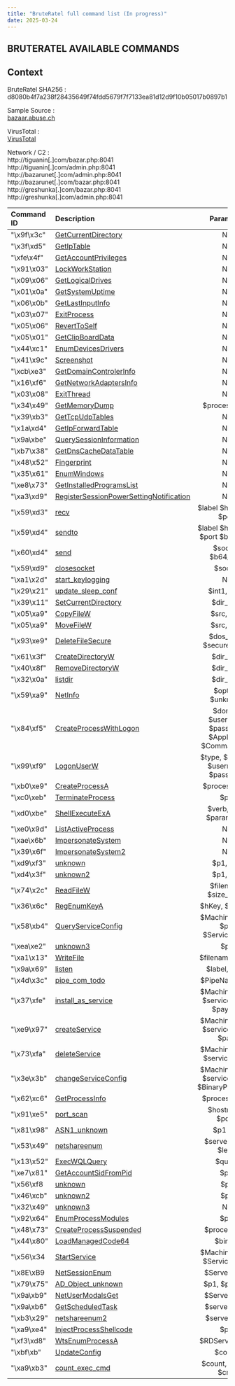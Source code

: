 ```yaml
---
title: "BruteRatel full command list (In progress)"
date: 2025-03-24 
---
```


<link rel="stylesheet" href="/css/main.css">

## BRUTERATEL AVAILABLE COMMANDS 

## Context  

BruteRatel SHA256 : d8080b4f7a238f28435649f74fdd5679f7f7133ea81d12d9f10b05017b0897b1  

Sample Source :  
[bazaar.abuse.ch](https://bazaar.abuse.ch/sample/d8080b4f7a238f28435649f74fdd5679f7f7133ea81d12d9f10b05017b0897b1/)   

VirusTotal :  
[VirusTotal](https://www.virustotal.com/gui/file/d8080b4f7a238f28435649f74fdd5679f7f7133ea81d12d9f10b05017b0897b1)  

Network / C2 :  
http://tiguanin[.]com/bazar.php:8041  
http://tiguanin[.]com/admin.php:8041  
http://bazarunet[.]com/admin.php:8041  
http://bazarunet[.]com/bazar.php:8041  
http://greshunka[.]com/bazar.php:8041  
http://greshunka[.]com/admin.php:8041  


| Command ID   | Description             | Parameter         |
| :----------- | :---------------------- | :----------------:|
| "\x9f\x3c"   | [GetCurrentDirectory](https://cedricg-mirror.github.io/2025/03/17/BruteRatel.html#GetCurrentDirectory) | NA                |
| "\x3f\xd5"   | [GetIpTable](https://cedricg-mirror.github.io/2025/03/17/BruteRatel.html#GetIpTable) | NA                |
| "\xfe\x4f"   | [GetAccountPrivileges](https://cedricg-mirror.github.io/2025/03/17/BruteRatel.html#GetAccountPrivileges) | NA                |
| "\x91\x03"   | [LockWorkStation](https://cedricg-mirror.github.io/2025/03/17/BruteRatel.html#LockWorkStation) | NA                |
| "\x09\x06"   | [GetLogicalDrives](https://cedricg-mirror.github.io/2025/03/17/BruteRatel.html#GetLogicalDrives) | NA                |
| "\x01\x0a"   | [GetSystemUptime](https://cedricg-mirror.github.io/2025/03/17/BruteRatel.html#GetSystemUptime) | NA                |
| "\x06\x0b"   | [GetLastInputInfo](https://cedricg-mirror.github.io/2025/03/17/BruteRatel.html#GetLastInputInfo) | NA                |
| "\x03\x07"   | [ExitProcess](https://cedricg-mirror.github.io/2025/03/17/BruteRatel.html#ExitProcess) | NA                |
| "\x05\x06"   | [RevertToSelf](https://cedricg-mirror.github.io/2025/03/17/BruteRatel.html#RevertToSelf) | NA                |
| "\x05\x01"   | [GetClipBoardData](https://cedricg-mirror.github.io/2025/03/17/BruteRatel.html#GetClipBoardData) | NA                |
| "\x44\xc1"   | [EnumDevicesDrivers](https://cedricg-mirror.github.io/2025/03/17/BruteRatel.html#EnumDevicesDrivers) | NA                |
| "\x41\x9c"   | [Screenshot](https://cedricg-mirror.github.io/2025/03/17/BruteRatel.html#Screenshot) | NA                |
| "\xcb\xe3"   | [GetDomainControlerInfo](https://cedricg-mirror.github.io/2025/03/17/BruteRatel.html#GetDomainControlerInfo) | NA                |
| "\x16\xf6"   | [GetNetworkAdaptersInfo](https://cedricg-mirror.github.io/2025/03/17/BruteRatel.html#GetNetworkAdaptersInfo) | NA                |
| "\x03\x08"   | [ExitThread](https://cedricg-mirror.github.io/2025/03/17/BruteRatel.html#ExitThread) | NA                |
| "\x34\x49"   | [GetMemoryDump](https://cedricg-mirror.github.io/2025/03/17/BruteRatel.html#GetMemoryDump) | $processname |
| "\x39\xb3"   | [GetTcpUdpTables](https://cedricg-mirror.github.io/2025/03/17/BruteRatel.html#GetTcpUdpTables) | NA                | 
| "\x1a\xd4"   | [GetIpForwardTable](https://cedricg-mirror.github.io/2025/03/17/BruteRatel.html#GetIpForwardTable) | NA                | 
| "\x9a\xbe"   | [QuerySessionInformation](https://cedricg-mirror.github.io/2025/03/17/BruteRatel.html#QuerySessionInformation) | NA                | 
| "\xb7\x38"   | [GetDnsCacheDataTable](https://cedricg-mirror.github.io/2025/03/17/BruteRatel.html#GetDnsCacheDataTable) | NA                |
| "\x48\x52"   | [Fingerprint](https://cedricg-mirror.github.io/2025/03/19/BruteRatel2.html#Fingerprint) | NA                |
| "\x35\x61"   | [EnumWindows](https://cedricg-mirror.github.io/2025/03/19/BruteRatel2.html#EnumWindows) | NA                |
| "\xe8\x73"   | [GetInstalledProgramsList](https://cedricg-mirror.github.io/2025/03/19/BruteRatel2.html#GetInstalledProgramsList) | NA                |
| "\xa3\xd9"   | [RegisterSessionPowerSettingNotification](https://cedricg-mirror.github.io/2025/03/19/BruteRatel2.html#RegisterSessionPowerSettingNotification) | NA                |
| "\x59\xd3"   | [recv](https://cedricg-mirror.github.io/2025/03/19/BruteRatel2.html#recv) | $label $hostname $port |
| "\x59\xd4"   | [sendto](https://cedricg-mirror.github.io/2025/03/19/BruteRatel2.html#sendto) | $label $hostname $port $b64_data |
| "\x60\xd4"   | [send](https://cedricg-mirror.github.io/2025/03/19/BruteRatel2.html#send) | $socket, $b64_data |
| "\x59\xd9"   | [closesocket](https://cedricg-mirror.github.io/2025/03/19/BruteRatel2.html#closesocket) | $socket          |
| "\xa1\x2d"   | [start_keylogging](https://cedricg-mirror.github.io/2025/03/19/BruteRatel2.html#start_keylogging) | NA                |
| "\x29\x21"   | [update_sleep_conf](https://cedricg-mirror.github.io/2025/03/19/BruteRatel2.html#update_sleep_conf) | $int1, $int2       |
| "\x39\x11"   | [SetCurrentDirectory](https://cedricg-mirror.github.io/2025/03/19/BruteRatel2.html#SetCurrentDirectory) | $dir_path             |
| "\x05\xa9"   | [CopyFileW](https://cedricg-mirror.github.io/2025/03/19/BruteRatel2.html#CopyFileW) | $src, $dst          |
| "\x05\xa9"   | [MoveFileW](https://cedricg-mirror.github.io/2025/03/19/BruteRatel2.html#MoveFileW) | $src, $dst    |
| "\x93\xe9"   | [DeleteFileSecure](#DeleteFileSecure) | $dos_path, $secure_erase        |
| "\x61\x3f"   | [CreateDirectoryW](#CreateDirectoryW) | $dir_path         |
| "\x40\x8f"   | [RemoveDirectoryW](#RemoveDirectoryW) | $dir_path |
| "\x32\x0a"   | [listdir](https://cedricg-mirror.github.io/2025/03/19/BruteRatel2.html#listdir) | $dir_path        | 
| "\x59\xa9"   | [NetInfo](https://cedricg-mirror.github.io/2025/03/19/BruteRatel2.html#NetInfo) | $option, $unknown | 
| "\x84\xf5"   | [CreateProcessWithLogon](https://cedricg-mirror.github.io/2025/03/19/BruteRatel2.html#CreateProcessWithLogon) | $domain $username $password $AppName $CommandLine | 
| "\x99\xf9"   | [LogonUserW](https://cedricg-mirror.github.io/2025/03/19/BruteRatel2.html#LogonUserW) | $type, $domain, $username, $password |
| "\xb0\xe9"   | [CreateProcessA](#CreateProcessA) | $process_path              |
| "\xc0\xeb"   | [TerminateProcess](#TerminateProcess) | $pid            |
| "\xd0\xbe"   | [ShellExecuteExA](#ShellExecuteExA) | $verb, $file, $parameters            |
| "\xe0\x9d"   | [ListActiveProcess](#ListActiveProcess) | NA                |
| "\xae\x6b"   | [ImpersonateSystem](#ImpersonateSystem) | NA |
| "\x39\x6f"   | [ImpersonateSystem2](#ImpersonateSystem2) | NA  |
| "\xd9\xf3"   | [unknown](#unknown) | $p1, $p2 |
| "\xd4\x3f"   | [unknown2](#unknown2) | $p1, $p2          |
| "\x74\x2c"   | [ReadFileW](#ReadFileW) | $filename, $size_in_KB              |
| "\x36\x6c"   | [RegEnumKeyA](#RegEnumKeyA) | $hKey, $SubKey       |
| "\x58\xb4"   | [QueryServiceConfig](#QueryServiceConfig) | $MachineName, $p2, $ServiceName       |
| "\xea\xe2"   | [unknown3](#unknown3) | $p1         |
| "\xa1\x13"   | [WriteFile](#WriteFile) | $filename, $data   |
| "\x9a\x69"   | [listen](#listen) | $label, $port        |
| "\x4d\x3c"   | [pipe_com_todo](#pipe_com_todo) | $PipeName   $p2     |
| "\x37\xfe"   | [install_as_service](#install_as_service) | $MachineName, $serviceName, $payload |
| "\xe9\x97"   | [createService](#createService) | $MachineName, $serviceName, $path     | 
| "\x73\xfa"   | [deleteService](#deleteService) | $MachineName, $serviceName | 
| "\x3e\x3b"   | [changeServiceConfig](#changeServiceConfig) | $MachineName, $serviceName, $BinaryPathName | 
| "\x62\xc6"   | [GetProcessInfo](#GetProcessInfo) | $processName |
| "\x91\xe5"   | [port_scan](#port_scan) | $hostname, $ports |
| "\x81\x98"  | [ASN1_unknown](#ASN1_unknown) | $p1 $p2 |
| "\x53\x49"   | [netshareenum](#netshareenum) | $servername, $level |
| "\x13\x52"  | [ExecWQLQuery](#ExecWQLQuery) | $query |
| "\xe7\x81"   | [GetAccountSidFromPid](#GetAccountSidFromPid) | $pid |
| "\x56\xf8   | [unknown](#unknown) | $p1 |
| "\x46\xcb"   | [unknown2](#unknown2) | $p1 |
| "\x32\x49"   | [unknown3](#unknown3) | NA |
| "\x92\x64"   | [EnumProcessModules](#EnumProcessModules) | $pid |
| "\x48\x73"   | [CreateProcessSuspended](#CreateProcessSuspended) | $processPath |
| "\x44\x80"   | [LoadManagedCode64](#LoadManagedCode64) | $binary |
| "\x56\x34   | [StartService](#StartService) | $MachineName, $ServiceName |
| "\x8E\xB9   | [NetSessionEnum](#NetSessionEnum) | $ServerName |
| "\x79\x75"   | [AD_Object_unknown](#AD_Object_unknown) | $p1, $p2, $p3 |
| "\x9a\xb9"   | [NetUserModalsGet](#NetUserModalsGet) | $ServerName |
| "\x9a\xb6"   | [GetScheduledTask](#GetScheduledTask) | $serverName |
| "\xb3\x29"   | [netshareenum2](#netshareenum2) | $servername |
| "\xa9\xe4"   | [InjectProcessShellcode](#InjectProcessShellcode) | $pid |
| "\xf3\xd8"   | [WtsEnumProcessA](#WtsEnumProcessA) | $RDServerName |
| "\xbf\xb"   | [UpdateConfig](#UpdateConfig) | $config |
| "\xa9\xb3"   | [count_exec_cmd](#count_exec_cmd) | $count, $sleep, $cmd |

